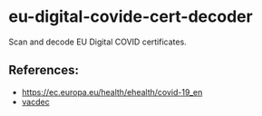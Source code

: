 # eu-digital-covide-cert-decoder

Scan and decode EU Digital COVID certificates.

## References: 
* https://ec.europa.eu/health/ehealth/covid-19_en
* [vacdec](https://github.com/hannob/vacdec)

